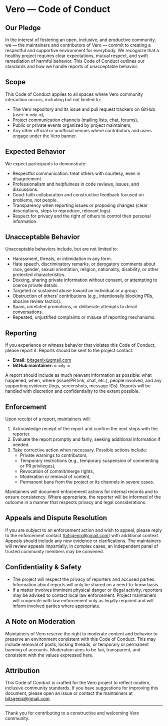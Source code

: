 # Vero — Code of Conduct

## Our Pledge

In the interest of fostering an open, inclusive, and productive community, we — the maintainers and contributors of Vero — commit to creating a respectful and supportive environment for everybody. We recognize that a healthy project requires clear expectations, mutual respect, and swift remediation of harmful behavior. This Code of Conduct outlines our standards and how we handle reports of unacceptable behavior.

## Scope

This Code of Conduct applies to all spaces where Vero community interaction occurs, including but not limited to:

- The Vero repository and its issue and pull request trackers on GitHub (user: `m-mdy-m`),
- Project communication channels (mailing lists, chat, forums),
- Public or private events organized by project maintainers,
- Any other official or unofficial venues where contributors and users engage under the Vero banner.

## Expected Behavior

We expect participants to demonstrate:

- Respectful communication: treat others with courtesy, even in disagreement.
- Professionalism and helpfulness in code reviews, issues, and discussions.
- Good-faith collaboration and constructive feedback focused on problems, not people.
- Transparency when reporting issues or proposing changes (clear descriptions, steps to reproduce, relevant logs).
- Respect for privacy and the right of others to control their personal information.

## Unacceptable Behavior

Unacceptable behaviors include, but are not limited to:

- Harassment, threats, or intimidation in any form.
- Hate speech, discriminatory remarks, or derogatory comments about race, gender, sexual orientation, religion, nationality, disability, or other protected characteristics.
- Doxxing, sharing private information without consent, or attempting to coerce private details.
- Targeted or sustained abuse toward an individual or a group.
- Obstruction of others’ contributions (e.g., intentionally blocking PRs, abusive review tactics).
- Spam, unrelated promotions, or deliberate attempts to derail conversations.
- Repeated, unjustified complaints or misuse of reporting mechanisms.

## Reporting

If you experience or witness behavior that violates this Code of Conduct, please report it. Reports should be sent to the project contact:

- **Email:** bitsgenix@gmail.com  
- **GitHub maintainer:** `m-mdy-m`

A report should include as much relevant information as possible: what happened, when, where (issue/PR link, chat, etc.), people involved, and any supporting evidence (logs, screenshots, message IDs). Reports will be handled with discretion and confidentiality to the extent possible.

## Enforcement

Upon receipt of a report, maintainers will:

1. Acknowledge receipt of the report and confirm the next steps with the reporter.
2. Evaluate the report promptly and fairly, seeking additional information if needed.
3. Take corrective action when necessary. Possible actions include:
   - Private warnings to contributors,
   - Temporary restrictions (e.g., temporary suspension of commenting or PR privileges),
   - Revocation of commit/merge rights,
   - Moderation or removal of content,
   - Permanent bans from the project or its channels in severe cases.

Maintainers will document enforcement actions for internal records and to ensure consistency. Where appropriate, the reporter will be informed of the outcome in a manner that respects privacy and legal considerations.

## Appeals and Dispute Resolution

If you are subject to an enforcement action and wish to appeal, please reply to the enforcement contact (bitsgenix@gmail.com) with additional context. Appeals should include any new evidence or clarifications. The maintainers will review appeals impartially; in complex cases, an independent panel of trusted community members may be convened.

## Confidentiality & Safety

- The project will respect the privacy of reporters and accused parties. Information about reports will only be shared on a need-to-know basis.
- If a matter involves imminent physical danger or illegal activity, reporters may be advised to contact local law enforcement. Project maintainers will cooperate with law enforcement only as legally required and will inform involved parties where appropriate.

## A Note on Moderation

Maintainers of Vero reserve the right to moderate content and behavior to preserve an environment consistent with this Code of Conduct. This may include removal of posts, locking threads, or temporary or permanent banning of accounts. Moderation aims to be fair, transparent, and consistent with the values expressed here.

## Attribution

This Code of Conduct is crafted for the Vero project to reflect modern, inclusive community standards. If you have suggestions for improving this document, please open an issue or contact the maintainers at bitsgenix@gmail.com.

---

Thank you for contributing to a constructive and welcoming Vero community.

